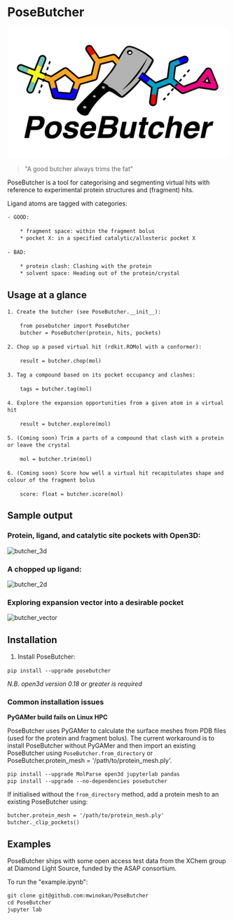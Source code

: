 
# PoseButcher

![logo](assets/posebutcher_logo-01.png)

> "A good butcher always trims the fat"

PoseButcher is a tool for categorising and segmenting virtual hits with reference to experimental protein structures and (fragment) hits.

Ligand atoms are tagged with categories:

	- GOOD:

		* fragment space: within the fragment bolus
		* pocket X: in a specified catalytic/allosteric pocket X

	- BAD:
		
		* protein clash: Clashing with the protein
		* solvent space: Heading out of the protein/crystal

## Usage at a glance

	1. Create the butcher (see PoseButcher.__init__):

		from posebutcher import PoseButcher
		butcher = PoseButcher(protein, hits, pockets)

	2. Chop up a posed virtual hit (rdkit.ROMol with a conformer):

		result = butcher.chop(mol)

	3. Tag a compound based on its pocket occupancy and clashes:

		tags = butcher.tag(mol)

	4. Explore the expansion opportunities from a given atom in a virtual hit

		result = butcher.explore(mol)

	5. (Coming soon) Trim a parts of a compound that clash with a protein or leave the crystal

		mol = butcher.trim(mol)

	6. (Coming soon) Score how well a virtual hit recapitulates shape and colour of the fragment bolus

		score: float = butcher.score(mol)

## Sample output

### Protein, ligand, and catalytic site pockets with Open3D:

![butcher_3d](https://github.com/mwinokan/PoseButcher/assets/36866506/19c7895d-328b-4bdb-aca1-539f59fbea28)

### A chopped up ligand:

![butcher_2d](https://github.com/mwinokan/PoseButcher/assets/36866506/f4947703-83f9-45f5-8e70-108918582938)

### Exploring expansion vector into a desirable pocket

![butcher_vector](https://github.com/mwinokan/PoseButcher/assets/36866506/af34e286-3dfe-4f5a-871e-ff8d28292a3d)

## Installation

1. Install PoseButcher:

`pip install --upgrade posebutcher`

*N.B. open3d version 0.18 or greater is required*

### Common installation issues

**PyGAMer build fails on Linux HPC**

PoseButcher uses PyGAMer to calculate the surface meshes from PDB files (used for the protein and fragment bolus). The current workaround is to install PoseButcher without PyGAMer and then import an existing PoseButcher using `PoseButcher.from_directory` or PoseButcher.protein_mesh = '/path/to/protein_mesh.ply'.

```
pip install --upgrade MolParse open3d jupyterlab pandas
pip install --upgrade --no-dependencies posebutcher
```

If initialised without the `from_directory` method, add a protein mesh to an existing PoseButcher using:

```
butcher.protein_mesh = '/path/to/protein_mesh.ply'
butcher._clip_pockets()
```

## Examples

PoseButcher ships with some open access test data from the XChem group at Diamond Light Source, funded by the ASAP consortium.

To run the "example.ipynb":

```
git clone git@github.com:mwinokan/PoseButcher
cd PoseButcher
jupyter lab
```
